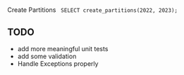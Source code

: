 # 

Create Partitions
``` SELECT create_partitions(2022, 2023);```



## TODO
- add more meaningful unit tests
- add some validation
- Handle Exceptions properly
